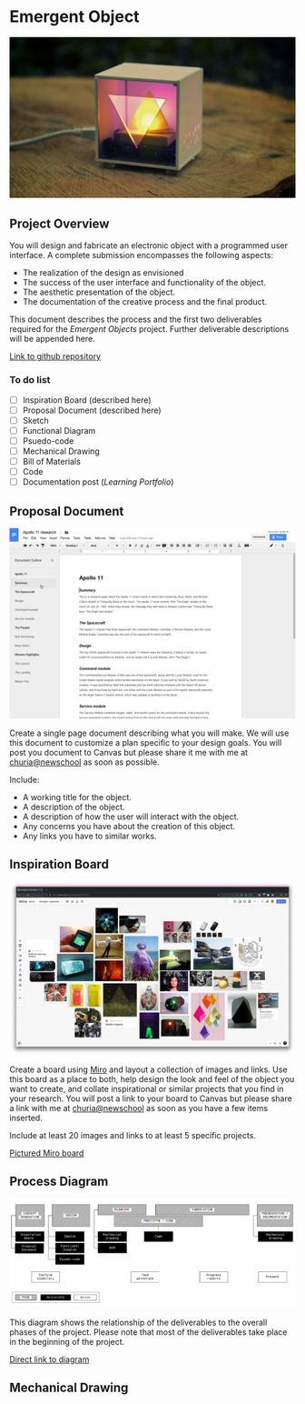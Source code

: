 # Emergent Object

![](images/eo01c.jpg)

## Project Overview

You will design and fabricate an electronic object with a programmed user interface.
A complete submission encompasses the following aspects:

- The realization of the design as envisioned
- The success of the user interface and functionality of the object.
- The aesthetic presentation of the object.
- The documentation of the creative process and the final product.

This document describes the process and the first two deliverables required for the *Emergent Objects* project. Further deliverable descriptions will be appended here.

[Link to github repository](https://github.com/arielchuri/emergentobjects/tree/main/finalproject)

### To do list

- [ ] Inspiration Board (described here)
- [ ] Proposal Document (described here)
- [ ] Sketch
- [ ] Functional Diagram
- [ ] Psuedo-code
- [ ] Mechanical Drawing
- [ ] Bill of Materials
- [ ] Code
- [ ] Documentation post (*Learning Portfolio*)

## Proposal Document

![](images/document.png)

Create a single page document describing what you will make.
We will use this document to customize a plan specific to your design goals.
You will post you document to Canvas but please share it me with me at [churia@newschool](mailto:churia@newschool.edu) as soon as possible.

Include:

- A working title for the object.
- A description of the object.
- A description of how the user will interact with the object.
- Any concerns you have about the creation of this object.
- Any links you have to similar works.

## Inspiration Board

![](images/inspiration.png)

Create a board using [Miro](https://miro.com) and layout a collection of images and links.
Use this board as a place to both, help design the look and feel of the object you want to create, and collate inspirational or similar projects that you find in your research.
You will post a link to your board to Canvas but please share a link with me at [churia@newschool](mailto:churia@newschool.edu) as soon as you have a few items inserted.

Include at least 20 images and links to at least 5 specific projects.

[Pictured Miro board](https://miro.com/app/board/uXjVOGnSf2I=/?invite_link_id=927030846115)

## Process Diagram

![](images/process.png)

This diagram shows the relationship of the deliverables to the overall phases of the project. Please note that most of the deliverables take place in the beginning of the project.

[Direct link to diagram](https://arielchuri.github.io/emergentobjects/finalproject/images/process.png)
## Mechanical Drawing
